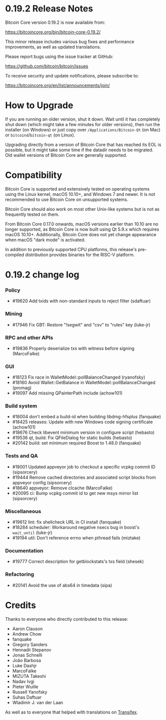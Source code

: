 0.19.2 Release Notes
===============================

Bitcoin Core version 0.19.2 is now available from:

  <https://bitcoincore.org/bin/bitcoin-core-0.19.2/>

This minor release includes various bug fixes and performance
improvements, as well as updated translations.

Please report bugs using the issue tracker at GitHub:

  <https://github.com/bitcoin/bitcoin/issues>

To receive security and update notifications, please subscribe to:

  <https://bitcoincore.org/en/list/announcements/join/>

How to Upgrade
==============

If you are running an older version, shut it down. Wait until it has completely
shut down (which might take a few minutes for older versions), then run the
installer (on Windows) or just copy over `/Applications/Bitcoin-Qt` (on Mac)
or `bitcoind`/`bitcoin-qt` (on Linux).

Upgrading directly from a version of Bitcoin Core that has reached its EOL is
possible, but it might take some time if the datadir needs to be migrated. Old
wallet versions of Bitcoin Core are generally supported.

Compatibility
==============

Bitcoin Core is supported and extensively tested on operating systems using
the Linux kernel, macOS 10.10+, and Windows 7 and newer. It is not recommended
to use Bitcoin Core on unsupported systems.

Bitcoin Core should also work on most other Unix-like systems but is not
as frequently tested on them.

From Bitcoin Core 0.17.0 onwards, macOS versions earlier than 10.10 are no
longer supported, as Bitcoin Core is now built using Qt 5.9.x which requires
macOS 10.10+. Additionally, Bitcoin Core does not yet change appearance when
macOS "dark mode" is activated.

In addition to previously supported CPU platforms, this release's pre-compiled
distribution provides binaries for the RISC-V platform.

0.19.2 change log
=================

### Policy
- #19620 Add txids with non-standard inputs to reject filter (sdaftuar)

### Mining
- #17946 Fix GBT: Restore "!segwit" and "csv" to "rules" key (luke-jr)

### RPC and other APIs
- #19836 Properly deserialize txs with witness before signing (MarcoFalke)

### GUI
- #18123 Fix race in WalletModel::pollBalanceChanged (ryanofsky)
- #18160 Avoid Wallet::GetBalance in WalletModel::pollBalanceChanged (promag)
- #19097 Add missing QPainterPath include (achow101)

### Build system
- #18004 don't embed a build-id when building libdmg-hfsplus (fanquake)
- #18425 releases: Update with new Windows code signing certificate (achow101)
- #18676 Check libevent minimum version in configure script (hebasto)
- #19536 qt, build: Fix QFileDialog for static builds (hebasto)
- #20142 build: set minimum required Boost to 1.48.0 (fanquake)

### Tests and QA
- #18001 Updated appveyor job to checkout a specific vcpkg commit ID (sipsorcery)
- #19444 Remove cached directories and associated script blocks from appveyor config (sipsorcery)
- #18640 appveyor: Remove clcache (MarcoFalke)
- #20095 ci: Bump vcpkg commit id to get new msys mirror list (sipsorcery)

### Miscellaneous
- #19612 lint: fix shellcheck URL in CI install (fanquake)
- #18284 scheduler: Workaround negative nsecs bug in boost's `wait_until` (luke-jr)
- #19194 util: Don't reference errno when pthread fails (miztake)

### Documentation
- #19777 Correct description for getblockstats's txs field (shesek)

### Refactoring
- #20141 Avoid the use of abs64 in timedata (sipa)

Credits
=======

Thanks to everyone who directly contributed to this release:

- Aaron Clauson
- Andrew Chow
- fanquake
- Gregory Sanders
- Hennadii Stepanov
- Jonas Schnelli
- João Barbosa
- Luke Dashjr
- MarcoFalke
- MIZUTA Takeshi
- Nadav Ivgi
- Pieter Wuille
- Russell Yanofsky
- Suhas Daftuar
- Wladimir J. van der Laan

As well as to everyone that helped with translations on
[Transifex](https://www.transifex.com/bitcoin/bitcoin/).
